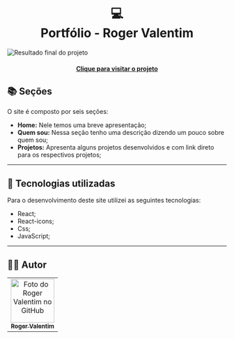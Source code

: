 <h1 align="center">
  💻<br>Portfólio - Roger Valentim
</h1>

![Resultado final do projeto](./src/assets/portfólio-2.png)

<h4 align="center"><a href="https://roger-valentim.vercel.app/">Clique para visitar o projeto</a></h4>

## 📚 Seções

O site é composto por seis seções:

- **Home:** Nele temos uma breve apresentação;
- **Quem sou:** Nessa seção tenho uma descrição dizendo um pouco sobre quem sou;
- **Projetos:** Apresenta alguns projetos desenvolvidos e com link direto para os respectivos projetos;


---

## 💼 Tecnologias utilizadas

Para o desenvolvimento deste site utilizei as seguintes tecnologias:

- React;
- React-icons;
- Css;
- JavaScript;

---

<h2>👩‍💻 Autor</h2>

<table>
  <tr>
    <td align="center">
      <a href="https://github.com/rogervalentim">
        <img src="https://avatars.githubusercontent.com/u/103151728?v=4" width="100px;" alt="Foto do Roger Valentim no GitHub"/><br>
        <sub>
          <b>Roger Valentim</b>
        </sub>
      </a>
    </td>
  </tr>
</table>